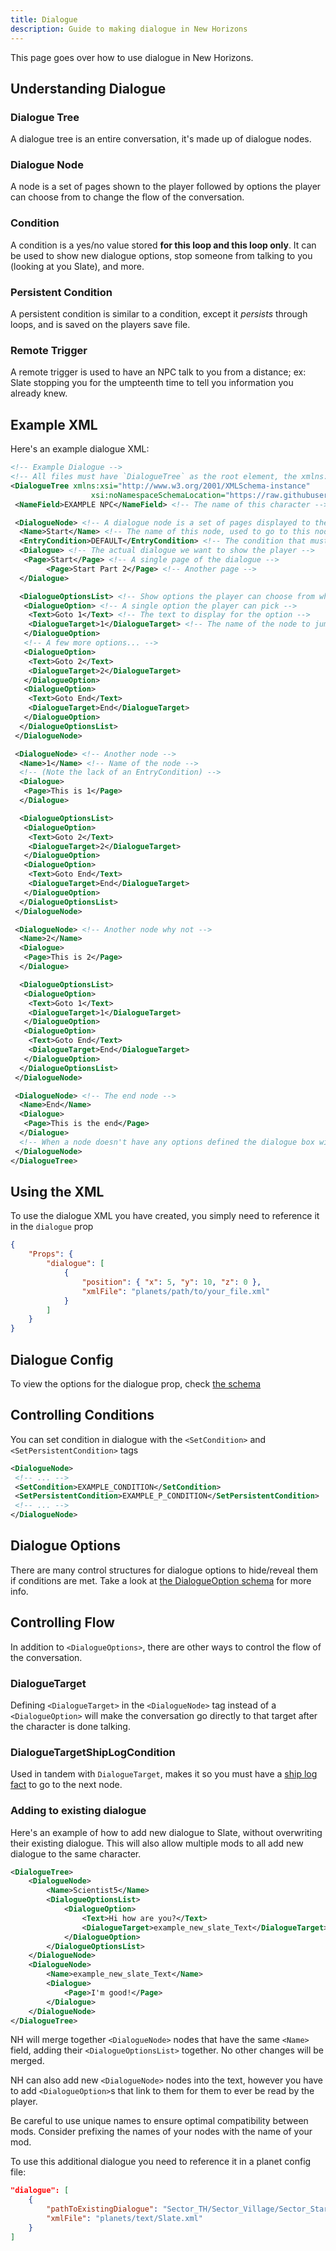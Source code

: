 ```yaml
---
title: Dialogue
description: Guide to making dialogue in New Horizons
---
```


This page goes over how to use dialogue in New Horizons.

## Understanding Dialogue

### Dialogue Tree

A dialogue tree is an entire conversation, it's made up of dialogue nodes.

### Dialogue Node

A node is a set of pages shown to the player followed by options the player can choose from to change the flow of the conversation.

### Condition

A condition is a yes/no value stored **for this loop and this loop only**. It can be used to show new dialogue options, stop someone from talking to you (looking at you Slate), and more.

### Persistent Condition

A persistent condition is similar to a condition, except it _persists_ through loops, and is saved on the players save file.

### Remote Trigger

A remote trigger is used to have an NPC talk to you from a distance; ex: Slate stopping you for the umpteenth time to tell you information you already knew.

## Example XML

Here's an example dialogue XML:

```xml title="ExampleDialogue.xml"
<!-- Example Dialogue -->
<!-- All files must have `DialogueTree` as the root element, the xmlns:xsi=... and xsi:noNamespaceSchemaLocation=... is optional but provides improved error checking if your editor supports it -->
<DialogueTree xmlns:xsi="http://www.w3.org/2001/XMLSchema-instance"
                  xsi:noNamespaceSchemaLocation="https://raw.githubusercontent.com/Outer-Wilds-New-Horizons/new-horizons/main/NewHorizons/Schemas/dialogue_schema.xsd">
 <NameField>EXAMPLE NPC</NameField> <!-- The name of this character -->

 <DialogueNode> <!-- A dialogue node is a set of pages displayed to the player optionally followed by options -->
  <Name>Start</Name> <!-- The name of this node, used to go to this node from another node -->
  <EntryCondition>DEFAULT</EntryCondition> <!-- The condition that must be met for this node to be reached; A file should always have a node with "DEFAULT" -->
  <Dialogue> <!-- The actual dialogue we want to show the player -->
   <Page>Start</Page> <!-- A single page of the dialogue -->
        <Page>Start Part 2</Page> <!-- Another page -->
  </Dialogue>

  <DialogueOptionsList> <!-- Show options the player can choose from when the character is done talking -->
   <DialogueOption> <!-- A single option the player can pick -->
    <Text>Goto 1</Text> <!-- The text to display for the option -->
    <DialogueTarget>1</DialogueTarget> <!-- The name of the node to jump to -->
   </DialogueOption>
   <!-- A few more options... -->
   <DialogueOption>
    <Text>Goto 2</Text>
    <DialogueTarget>2</DialogueTarget>
   </DialogueOption>
   <DialogueOption>
    <Text>Goto End</Text>
    <DialogueTarget>End</DialogueTarget>
   </DialogueOption>
  </DialogueOptionsList>
 </DialogueNode>

 <DialogueNode> <!-- Another node -->
  <Name>1</Name> <!-- Name of the node -->
  <!-- (Note the lack of an EntryCondition) -->
  <Dialogue>
   <Page>This is 1</Page>
  </Dialogue>

  <DialogueOptionsList>
   <DialogueOption>
    <Text>Goto 2</Text>
    <DialogueTarget>2</DialogueTarget>
   </DialogueOption>
   <DialogueOption>
    <Text>Goto End</Text>
    <DialogueTarget>End</DialogueTarget>
   </DialogueOption>
  </DialogueOptionsList>
 </DialogueNode>

 <DialogueNode> <!-- Another node why not -->
  <Name>2</Name>
  <Dialogue>
   <Page>This is 2</Page>
  </Dialogue>

  <DialogueOptionsList>
   <DialogueOption>
    <Text>Goto 1</Text>
    <DialogueTarget>1</DialogueTarget>
   </DialogueOption>
   <DialogueOption>
    <Text>Goto End</Text>
    <DialogueTarget>End</DialogueTarget>
   </DialogueOption>
  </DialogueOptionsList>
 </DialogueNode>

 <DialogueNode> <!-- The end node -->
  <Name>End</Name>
  <Dialogue>
   <Page>This is the end</Page>
  </Dialogue>
  <!-- When a node doesn't have any options defined the dialogue box will close once the pages have been read -->
 </DialogueNode>
</DialogueTree>
```

## Using the XML

To use the dialogue XML you have created, you simply need to reference it in the `dialogue` prop

```json
{
    "Props": {
        "dialogue": [
            {
                "position": { "x": 5, "y": 10, "z": 0 },
                "xmlFile": "planets/path/to/your_file.xml"
            }
        ]
    }
}
```

## Dialogue Config

To view the options for the dialogue prop, check [the schema](/schemas/body-schema/defs/propmodule#dialogue)

## Controlling Conditions

You can set condition in dialogue with the `<SetCondition>` and `<SetPersistentCondition>` tags

```xml {3-4}
<DialogueNode>
 <!-- ... -->
 <SetCondition>EXAMPLE_CONDITION</SetCondition>
 <SetPersistentCondition>EXAMPLE_P_CONDITION</SetPersistentCondition>
 <!-- ... -->
</DialogueNode>
```

## Dialogue Options

There are many control structures for dialogue options to hide/reveal them if conditions are met. Take a look at [the DialogueOption schema](/schemas/dialogue-schema/defs/dialogueoption#DialogueOption-DialogueTarget) for more info.

## Controlling Flow

In addition to `<DialogueOptions>`, there are other ways to control the flow of the conversation.

### DialogueTarget

Defining `<DialogueTarget>` in the `<DialogueNode>` tag instead of a `<DialogueOption>` will make the conversation go directly to that target after the character is done talking.

### DialogueTargetShipLogCondition

Used in tandem with `DialogueTarget`, makes it so you must have a [ship log fact](/guides/ship-log#explore-facts) to go to the next node.

### Adding to existing dialogue

Here's an example of how to add new dialogue to Slate, without overwriting their existing dialogue. This will also allow multiple mods to all add new dialogue to the same character.

```xml {3-4}
<DialogueTree>
    <DialogueNode>
        <Name>Scientist5</Name>
        <DialogueOptionsList>
            <DialogueOption>
                <Text>Hi how are you?</Text>
                <DialogueTarget>example_new_slate_Text</DialogueTarget>
            </DialogueOption>
        </DialogueOptionsList>
    </DialogueNode>
    <DialogueNode>
        <Name>example_new_slate_Text</Name>
        <Dialogue>
            <Page>I'm good!</Page>
        </Dialogue>
    </DialogueNode>
</DialogueTree>
```

NH will merge together `<DialogueNode>` nodes that have the same `<Name>` field, adding their `<DialogueOptionsList>` together. No other changes will be merged.

NH can also add new `<DialogueNode>` nodes into the text, however you have to add `<DialogueOption>`s that link to them for them to ever be read by the player.

Be careful to use unique names to ensure optimal compatibility between mods. Consider prefixing the names of your nodes with the name of your mod.

To use this additional dialogue you need to reference it in a planet config file:

```json
"dialogue": [
    {
        "pathToExistingDialogue": "Sector_TH/Sector_Village/Sector_StartingCamp/Characters_StartingCamp/Villager_HEA_Slate/ConversationZone_RSci",
        "xmlFile": "planets/text/Slate.xml"
    }
]
```
